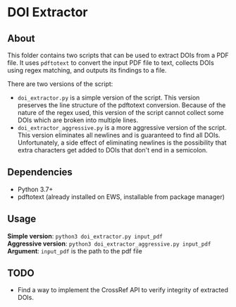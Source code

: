 # DOI Extractor
## About
This folder contains two scripts that can be used to extract DOIs from a PDF file. It uses `pdftotext` to convert the input PDF file to text, collects DOIs using regex matching, and outputs its findings to a file.

There are two versions of the script:
- `doi_extractor.py` is a simple version of the script. This version preserves the line structure of the pdftotext conversion. Because of the nature of the regex used, this version of the script cannot collect some DOIs which are broken into multiple lines.
- `doi_extractor_aggressive.py` is a more aggressive version of the script. This version eliminates all newlines and is guaranteed to find all DOIs. Unfortunately, a side effect of eliminating newlines is the possibility that extra characters get added to DOIs that don't end in a semicolon. 

## Dependencies
- Python 3.7+
- pdftotext (already installed on EWS, installable from package manager)

## Usage
**Simple version**: `python3 doi_extractor.py input_pdf`\
**Aggressive version**: `python3 doi_extractor_aggressive.py input_pdf`\
**Argument**: `input_pdf` is the path to the pdf file

## TODO
- Find a way to implement the CrossRef API to verify integrity of extracted DOIs.
